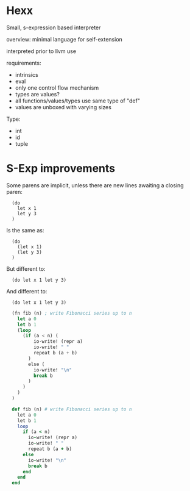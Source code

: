 
# Hexx

Small, s-expression based interpreter

overview: minimal language for self-extension

interpreted prior to llvm use

requirements:

- intrinsics
- eval
- only one control flow mechanism
- types are values?
- all functions/values/types use same type of "def"
- values are unboxed with varying sizes


Type:
 - int
 - id
 - tuple

# S-Exp improvements

Some parens are implicit, unless there are new lines awaiting a closing paren:

```
  (do
    let x 1
    let y 3
  )
```

Is the same as:

```
  (do
    (let x 1)
    (let y 3)
  )
```

But different to:

```
  (do let x 1 let y 3)
```

And different to:

```
  (do let x 1 let y 3)
```


```lisp
  (fn fib (n) ; write Fibonacci series up to n
    let a 0
    let b 1
    (loop
      (if (a < n) (
          io-write! (repr a)
          io-write! " "
          repeat b (a + b)
        )
        else (
          io-write! "\n"
          break b
        )
      )
    )
  )
```

```ruby
  def fib (n) # write Fibonacci series up to n
    let a 0
    let b 1
    loop
      if (a < n)
        io-write! (repr a)
        io-write! " "
        repeat b (a + b)
      else
        io-write! "\n"
        break b
      end
    end
  end
```
